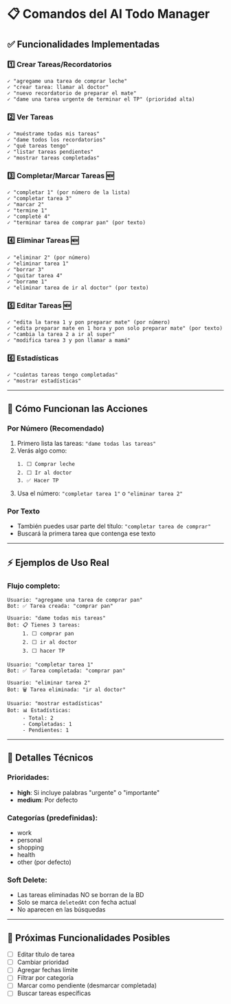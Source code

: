 # 📋 Comandos del AI Todo Manager

## ✅ Funcionalidades Implementadas

### 1️⃣ **Crear Tareas/Recordatorios**
```
✓ "agregame una tarea de comprar leche"
✓ "crear tarea: llamar al doctor"
✓ "nuevo recordatorio de preparar el mate"
✓ "dame una tarea urgente de terminar el TP" (prioridad alta)
```

### 2️⃣ **Ver Tareas**
```
✓ "muéstrame todas mis tareas"
✓ "dame todos los recordatorios"
✓ "qué tareas tengo"
✓ "listar tareas pendientes"
✓ "mostrar tareas completadas"
```

### 3️⃣ **Completar/Marcar Tareas** 🆕
```
✓ "completar 1" (por número de la lista)
✓ "completar tarea 3"
✓ "marcar 2"
✓ "termine 1"
✓ "completé 4"
✓ "terminar tarea de comprar pan" (por texto)
```

### 4️⃣ **Eliminar Tareas** 🆕
```
✓ "eliminar 2" (por número)
✓ "eliminar tarea 1"
✓ "borrar 3"
✓ "quitar tarea 4"
✓ "borrame 1"
✓ "eliminar tarea de ir al doctor" (por texto)
```

### 5️⃣ **Editar Tareas** 🆕
```
✓ "edita la tarea 1 y pon preparar mate" (por número)
✓ "edita preparar mate en 1 hora y pon solo preparar mate" (por texto)
✓ "cambia la tarea 2 a ir al super"
✓ "modifica tarea 3 y pon llamar a mamá"
```

### 6️⃣ **Estadísticas**
```
✓ "cuántas tareas tengo completadas"
✓ "mostrar estadísticas"
```

---

## 🎯 **Cómo Funcionan las Acciones**

### **Por Número (Recomendado)**
1. Primero lista las tareas: `"dame todas las tareas"`
2. Verás algo como:
   ```
   1. ⬜ Comprar leche
   2. ⬜ Ir al doctor
   3. ✅ Hacer TP
   ```
3. Usa el número: `"completar tarea 1"` o `"eliminar tarea 2"`

### **Por Texto**
- También puedes usar parte del título: `"completar tarea de comprar"` 
- Buscará la primera tarea que contenga ese texto

---

## ⚡ **Ejemplos de Uso Real**

### Flujo completo:
```
Usuario: "agregame una tarea de comprar pan"
Bot: ✅ Tarea creada: "comprar pan"

Usuario: "dame todas mis tareas"
Bot: 📋 Tienes 3 tareas:
     1. ⬜ comprar pan
     2. ⬜ ir al doctor
     3. ⬜ hacer TP

Usuario: "completar tarea 1"
Bot: ✅ Tarea completada: "comprar pan"

Usuario: "eliminar tarea 2"
Bot: 🗑️ Tarea eliminada: "ir al doctor"

Usuario: "mostrar estadísticas"
Bot: 📊 Estadísticas:
     - Total: 2
     - Completadas: 1
     - Pendientes: 1
```

---

## 🔧 **Detalles Técnicos**

### Prioridades:
- **high**: Si incluye palabras "urgente" o "importante"
- **medium**: Por defecto

### Categorías (predefinidas):
- work
- personal
- shopping
- health
- other (por defecto)

### Soft Delete:
- Las tareas eliminadas NO se borran de la BD
- Solo se marca `deletedAt` con fecha actual
- No aparecen en las búsquedas

---

## 🚀 **Próximas Funcionalidades Posibles**

- [ ] Editar título de tarea
- [ ] Cambiar prioridad
- [ ] Agregar fechas límite
- [ ] Filtrar por categoría
- [ ] Marcar como pendiente (desmarcar completada)
- [ ] Buscar tareas específicas
